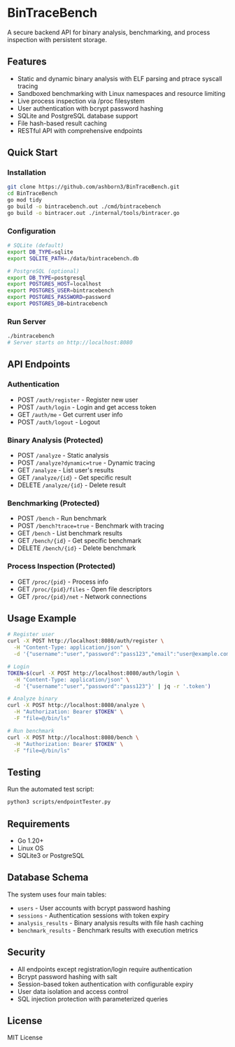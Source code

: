 # BinTraceBench

A secure backend API for binary analysis, benchmarking, and process inspection with persistent storage.

## Features

- Static and dynamic binary analysis with ELF parsing and ptrace syscall tracing
- Sandboxed benchmarking with Linux namespaces and resource limiting
- Live process inspection via /proc filesystem
- User authentication with bcrypt password hashing
- SQLite and PostgreSQL database support
- File hash-based result caching
- RESTful API with comprehensive endpoints

## Quick Start

### Installation

```bash
git clone https://github.com/ashborn3/BinTraceBench.git
cd BinTraceBench
go mod tidy
go build -o bintracebench.out ./cmd/bintracebench
go build -o bintracer.out ./internal/tools/bintracer.go
```

### Configuration

```bash
# SQLite (default)
export DB_TYPE=sqlite
export SQLITE_PATH=./data/bintracebench.db

# PostgreSQL (optional)
export DB_TYPE=postgresql
export POSTGRES_HOST=localhost
export POSTGRES_USER=bintracebench
export POSTGRES_PASSWORD=password
export POSTGRES_DB=bintracebench
```

### Run Server

```bash
./bintracebench
# Server starts on http://localhost:8080
```

## API Endpoints

### Authentication
- POST `/auth/register` - Register new user
- POST `/auth/login` - Login and get access token
- GET `/auth/me` - Get current user info
- POST `/auth/logout` - Logout

### Binary Analysis (Protected)
- POST `/analyze` - Static analysis
- POST `/analyze?dynamic=true` - Dynamic tracing
- GET `/analyze` - List user's results
- GET `/analyze/{id}` - Get specific result
- DELETE `/analyze/{id}` - Delete result

### Benchmarking (Protected)
- POST `/bench` - Run benchmark
- POST `/bench?trace=true` - Benchmark with tracing
- GET `/bench` - List benchmark results
- GET `/bench/{id}` - Get specific benchmark
- DELETE `/bench/{id}` - Delete benchmark

### Process Inspection (Protected)
- GET `/proc/{pid}` - Process info
- GET `/proc/{pid}/files` - Open file descriptors
- GET `/proc/{pid}/net` - Network connections

## Usage Example

```bash
# Register user
curl -X POST http://localhost:8080/auth/register \
  -H "Content-Type: application/json" \
  -d '{"username":"user","password":"pass123","email":"user@example.com"}'

# Login
TOKEN=$(curl -X POST http://localhost:8080/auth/login \
  -H "Content-Type: application/json" \
  -d '{"username":"user","password":"pass123"}' | jq -r '.token')

# Analyze binary
curl -X POST http://localhost:8080/analyze \
  -H "Authorization: Bearer $TOKEN" \
  -F "file=@/bin/ls"

# Run benchmark
curl -X POST http://localhost:8080/bench \
  -H "Authorization: Bearer $TOKEN" \
  -F "file=@/bin/ls"
```

## Testing

Run the automated test script:

```bash
python3 scripts/endpointTester.py
```

## Requirements

- Go 1.20+
- Linux OS
- SQLite3 or PostgreSQL

## Database Schema

The system uses four main tables:
- `users` - User accounts with bcrypt password hashing
- `sessions` - Authentication sessions with token expiry
- `analysis_results` - Binary analysis results with file hash caching
- `benchmark_results` - Benchmark results with execution metrics

## Security

- All endpoints except registration/login require authentication
- Bcrypt password hashing with salt
- Session-based token authentication with configurable expiry
- User data isolation and access control
- SQL injection protection with parameterized queries

## License

MIT License